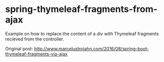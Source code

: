 # spring-thymeleaf-fragments-from-ajax

Example on how to replace the content of a div with Thymeleaf fragments recieved from the controller.

Original post: http://www.marcelustrojahn.com/2016/08/spring-boot-thymeleaf-fragments-via-ajax